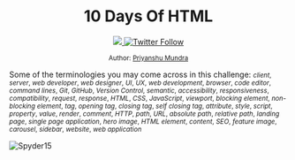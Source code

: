 
<div align="center">
  <h1> 10 Days Of HTML</h1>
  <a class="header-badge" target="_blank" href="https://www.linkedin.com/in/priyanshu-mundra-b66626216/">
  <img src="https://img.shields.io/badge/style--5eba00.svg?label=LinkedIn&logo=linkedin&style=social">
  </a>
  <a class="header-badge" target="_blank" href="https://twitter.com/Mundr1Priyanshu">
  <img alt="Twitter Follow" src="https://img.shields.io/twitter/follow/Mundr1Priyanshu?style=social">
  </a>

<sub>Author:
<a href="" target="_blank">Priyanshu Mundra</a><br>
</sub>

</div>
</div>

Some of the terminologies you may come across in this challenge:
<small>
_client_, _server_, _web developer_, _web designer_, _UI_, _UX_, _web development_, _browser_, _code editor_, _command lines_, _Git_, _GitHub_, _Version Control_, _semantic_, _accessibility_, _responsiveness_, _compatibility_, _request_, _response_, _HTML_, _CSS_, _JavaScript_, _viewport_, _blocking element_, _non-blocking element_, _tag_, _opening tag_, _closing tag_, _self closing tag_, _attribute_, _style_, _script_, _property_, _value_, _render_, _comment_, _HTTP_, _path_, _URL_, _absolute path_, _relative path_, _landing page_, _single page application_, _hero image_, _HTML element_, _content_, _SEO_, _feature image_, _carousel_, _sidebar_, _website_, _web application_
</small>



<p align="left"> <img src="https://komarev.com/ghpvc/?username=Spyder15&label=Views&color=blue&style=plastic" alt="Spyder15" /> </p>
